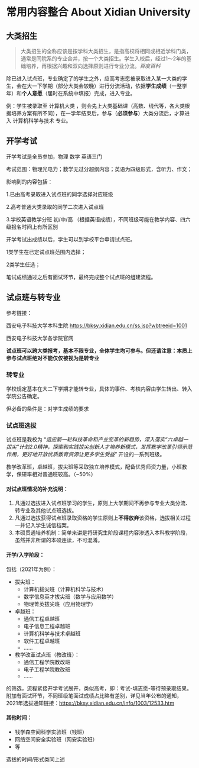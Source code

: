 #  常用内容整合 About Xidian University 
## 大类招生

> 大类招生的全称应该是按学科大类招生，是指高校将相同或相近学科门类，通常是同院系的专业合并，按一个大类招生。学生入校后，经过1～2年的基础培养，再根据兴趣和双向选择原则进行专业分流。*百度百科*

除已进入试点班，专业确定了的学生之外，应高考志愿被录取进入某一大类的学生，会在大一下学期（部分大类会较晚）进行分流活动，依据**学生成绩**（一整学年）和**个人意愿**（届时在系统中填报）完成，进入专业。

例：学生被录取至 计算机大类 ，则会先上大类基础课（高数、线代等，各大类根据培养方案有所不同），在一学年结束后，参与（**必须参与**）大类分流后，才算进入 计算机科学与技术 专业。

## 开学考试

开学考试是全员参加，物理 数学 英语三门

考试范围：物理光电力；数学无过分超纲内容；英语为四级形式，含听力、作文；

影响到的内容包括：

1.已由高考录取进入试点班的同学选择对应班级

2.高考普通大类录取的同学二次进入试点班

3.学校英语教学分班 初/中/高 （根据英语成绩），不同班级可能在教学内容、四六级报名时间上有所区别

开学考试出成绩以后，学生可以到学校平台申请试点班。

1类学生在已定试点班范围内选择；

2类学生任选；

笔试成绩通过之后有面试环节，最终完成整个试点班的组建流程。



## 试点班与转专业

参考链接：

西安电子科技大学本科生院 https://bksy.xidian.edu.cn/ss.jsp?wbtreeid=1001

西安电子科技大学各学院官网

**试点班可以跨大类报考，基本不限专业，全体学生均可参与。但还请注意：本质上参与试点班绝对不能仅仅被视为是转专业**

### 转专业

学校规定基本在大二下学期才能转专业，具体的事件、考核内容由学生转出、转入学院公告确定。

但必备的条件是：对学生成绩的要求

### 试点班选拔

试点班是我校为 “*适应新一轮科技革命和产业变革的新趋势，深入落实“六卓越一拔尖”计划2.0精神，探索和实践拔尖创新人才培养新模式，发挥教学改革引领示范作用，更好地开放优质教育资源让更多学生受益*” 开设的一系列班级。

教学改革班，卓越班，拔尖班等采取独立培养模式，配备优秀师资力量，小班教学，保研率相对普通班较高。（~50%）

#### 对试点班情况的补充说明：

1. 凡通过选拔进入试点班学习的学生，原则上大学期间不再参与专业大类分流、转专业及其他试点班选拔。
2. 凡通过选拔获得试点班录取资格的学生原则上**不得放弃**该资格，选拔相关过程一并记入学生诚信档案。
3. 本硕贯通培养机制：简单来讲是将研究生阶段课程内容渗透入本科教学阶段，虽然并非所谓的本硕连读，不可混淆。

#### 开学/入学阶段：

包括（2021年为例）：

- 拔尖班：
  -  计算机拔尖班（计算机科学与技术）
  - 数学信息英才拔尖班（数学与应用数学）
  - 物理菁英拔尖班（应用物理学）
- 卓越班：
  - 通信工程卓越班
  - 电子信息工程卓越班
  - 计算机科学与技术卓越班
  - 软件工程卓越班
  - ……
- 教学改革试点班（教改班）：
  - 通信工程学院教改班
  - 电子工程学院教改班
  - ……

的筛选，流程紧接开学考试展开，类似高考，即：考试-填志愿-等待预录取结果。附加有面试环节，不同班级笔面试成绩占比略有差别，详见当年公布的通知，2021年选拔通知链接：https://bksy.xidian.edu.cn/info/1003/12533.htm


#### 其他时间：

- 钱学森空间科学实验班（钱班）
- 网络空间安全实验班（网安实验班）
- 等

选拔的时间/形式类同上述
